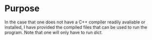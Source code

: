 # Purpose
In the case that one does not have a C++ compiler readily avaliable or installed, I have provided the compiled files that can be used to run the program. Note that one will only have to run *dict.*
